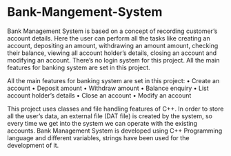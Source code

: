 # Bank-Mangement-System

Bank Management System is based on a concept of recording customer’s account details. Here the user can perform all the tasks like creating an account, depositing an amount, withdrawing an amount amount, checking their balance, viewing all account holder’s details, closing an account and modifying an account. There’s no login system for this project. All the main features for banking system are set in this project.

All the main features for banking system are set in this project:
•	Create an account
•	Deposit amount
•	Withdraw amount
•	Balance enquiry
•	List account holder’s details
•	Close an account
•	Modify an account
 


This project uses classes and file handling features of C++. In order to store all the user’s data, an external file (DAT file) is created by the system, so every time we get into the system we can operate with the existing accounts. Bank Management System is developed using C++ Programming language and different variables, strings have been used for the development of it.
